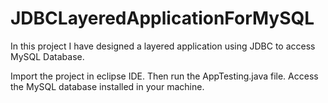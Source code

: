 # JDBCLayeredApplicationForMySQL
In this project I have designed a layered application using JDBC to access MySQL Database.

Import the project in eclipse IDE.
Then run the AppTesting.java file.
Access the MySQL database installed in your machine.
